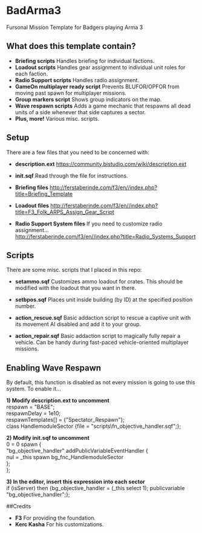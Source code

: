 # BadArma3
Fursonal Mission Template for Badgers playing Arma 3

## What does this template contain?

- **Briefing scripts** Handles briefing for individual factions.
- **Loadout scripts** Handles gear assignment to individual unit roles for each faction.
- **Radio Support scripts** Handles radio assignment.
- **GameOn multiplayer ready script** Prevents BLUFOR/OPFOR from moving past spawn for multiplayer missions.
- **Group markers script** Shows group indicators on the map.
- **Wave respawn scripts** Adds a game mechanic that respawns all dead units of a side whenever that side captures a sector.
- **Plus, more!** Various misc. scripts.

## Setup
There are a few files that you need to be concerned with:

- **description.ext**
https://community.bistudio.com/wiki/description.ext

- **init.sqf**
Read through the file for instructions.

- **Briefing files**
http://ferstaberinde.com/f3/en//index.php?title=Briefing_Template

- **Loadout files**
http://ferstaberinde.com/f3/en//index.php?title=F3_Folk_ARPS_Assign_Gear_Script

- **Radio Support System files**
If you need to customize radio assignment...  
http://ferstaberinde.com/f3/en//index.php?title=Radio_Systems_Support

## Scripts
There are some misc. scripts that I placed in this repo:

- **setammo.sqf**
Customizes ammo loadout for crates. This should be modified with the loadout that you want in there.

- **setbpos.sqf**
Places unit inside building (by ID) at the specified position number.  

- **action_rescue.sqf**
Basic addaction script to rescue a captive unit with its movement AI disabled and add it to your group.

- **action_repair.sqf**
Basic addaction script to magically fully repair a vehicle. Can be handy during fast-paced vehicle-oriented multiplayer missions.

## Enabling Wave Respawn
By default, this function is disabled as not every mission is going to use this system. To enable it...  

**1) Modify description.ext to uncomment**  
respawn = "BASE";  
respawnDelay = 1e10;  
respawnTemplates[] = {"Spectator_Respawn"};  
class HandlemoduleSector {file = "scripts\fn_objective_handler.sqf";};  

**2) Modify init.sqf to uncomment**  
0 = 0 spawn {  
	"bg_objective_handler" addPublicVariableEventHandler {  
		nul = _this spawn bg_fnc_HandlemoduleSector  
	};  
};  

**3) In the editor, insert this expression into each sector**  
if (isServer) then {bg_objective_handler = (_this select 1); publicvariable "bg_objective_handler";};  

##Credits
- **F3** For providing the foundation.
- **Kerc Kasha** For his customizations.
